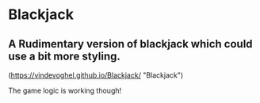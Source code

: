 # Blackjack

## A Rudimentary version of blackjack which could use a bit more styling.

(https://vindevoghel.github.io/Blackjack/ "Blackjack")

The game logic is working though!

